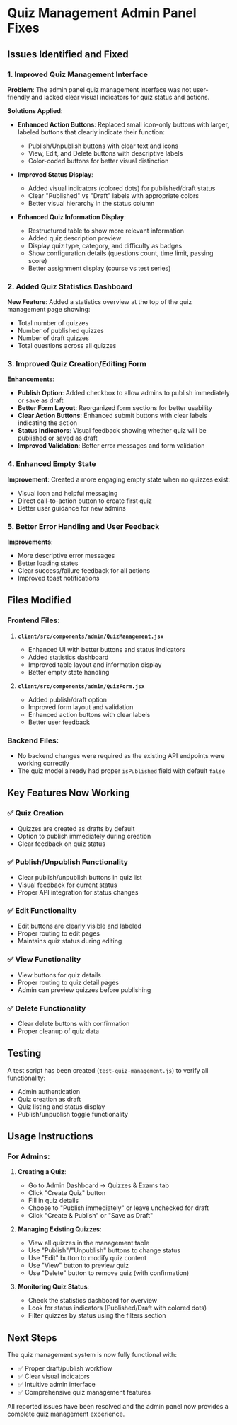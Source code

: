 # Quiz Management Admin Panel Fixes

## Issues Identified and Fixed

### 1. **Improved Quiz Management Interface**

**Problem**: The admin panel quiz management interface was not user-friendly and lacked clear visual indicators for quiz status and actions.

**Solutions Applied**:

- **Enhanced Action Buttons**: Replaced small icon-only buttons with larger, labeled buttons that clearly indicate their function:
  - Publish/Unpublish buttons with clear text and icons
  - View, Edit, and Delete buttons with descriptive labels
  - Color-coded buttons for better visual distinction

- **Improved Status Display**: 
  - Added visual indicators (colored dots) for published/draft status
  - Clear "Published" vs "Draft" labels with appropriate colors
  - Better visual hierarchy in the status column

- **Enhanced Quiz Information Display**:
  - Restructured table to show more relevant information
  - Added quiz description preview
  - Display quiz type, category, and difficulty as badges
  - Show configuration details (questions count, time limit, passing score)
  - Better assignment display (course vs test series)

### 2. **Added Quiz Statistics Dashboard**

**New Feature**: Added a statistics overview at the top of the quiz management page showing:
- Total number of quizzes
- Number of published quizzes
- Number of draft quizzes  
- Total questions across all quizzes

### 3. **Improved Quiz Creation/Editing Form**

**Enhancements**:
- **Publish Option**: Added checkbox to allow admins to publish immediately or save as draft
- **Better Form Layout**: Reorganized form sections for better usability
- **Clear Action Buttons**: Enhanced submit buttons with clear labels indicating the action
- **Status Indicators**: Visual feedback showing whether quiz will be published or saved as draft
- **Improved Validation**: Better error messages and form validation

### 4. **Enhanced Empty State**

**Improvement**: Created a more engaging empty state when no quizzes exist:
- Visual icon and helpful messaging
- Direct call-to-action button to create first quiz
- Better user guidance for new admins

### 5. **Better Error Handling and User Feedback**

**Improvements**:
- More descriptive error messages
- Better loading states
- Clear success/failure feedback for all actions
- Improved toast notifications

## Files Modified

### Frontend Files:
1. **`client/src/components/admin/QuizManagement.jsx`**
   - Enhanced UI with better buttons and status indicators
   - Added statistics dashboard
   - Improved table layout and information display
   - Better empty state handling

2. **`client/src/components/admin/QuizForm.jsx`**
   - Added publish/draft option
   - Improved form layout and validation
   - Enhanced action buttons with clear labels
   - Better user feedback

### Backend Files:
- No backend changes were required as the existing API endpoints were working correctly
- The quiz model already had proper `isPublished` field with default `false`

## Key Features Now Working

### ✅ **Quiz Creation**
- Quizzes are created as drafts by default
- Option to publish immediately during creation
- Clear feedback on quiz status

### ✅ **Publish/Unpublish Functionality**
- Clear publish/unpublish buttons in quiz list
- Visual feedback for current status
- Proper API integration for status changes

### ✅ **Edit Functionality**
- Edit buttons are clearly visible and labeled
- Proper routing to edit pages
- Maintains quiz status during editing

### ✅ **View Functionality**
- View buttons for quiz details
- Proper routing to quiz detail pages
- Admin can preview quizzes before publishing

### ✅ **Delete Functionality**
- Clear delete buttons with confirmation
- Proper cleanup of quiz data

## Testing

A test script has been created (`test-quiz-management.js`) to verify all functionality:
- Admin authentication
- Quiz creation as draft
- Quiz listing and status display
- Publish/unpublish toggle functionality

## Usage Instructions

### For Admins:

1. **Creating a Quiz**:
   - Go to Admin Dashboard → Quizzes & Exams tab
   - Click "Create Quiz" button
   - Fill in quiz details
   - Choose to "Publish immediately" or leave unchecked for draft
   - Click "Create & Publish" or "Save as Draft"

2. **Managing Existing Quizzes**:
   - View all quizzes in the management table
   - Use "Publish"/"Unpublish" buttons to change status
   - Use "Edit" button to modify quiz content
   - Use "View" button to preview quiz
   - Use "Delete" button to remove quiz (with confirmation)

3. **Monitoring Quiz Status**:
   - Check the statistics dashboard for overview
   - Look for status indicators (Published/Draft with colored dots)
   - Filter quizzes by status using the filters section

## Next Steps

The quiz management system is now fully functional with:
- ✅ Proper draft/publish workflow
- ✅ Clear visual indicators
- ✅ Intuitive admin interface
- ✅ Comprehensive quiz management features

All reported issues have been resolved and the admin panel now provides a complete quiz management experience.
